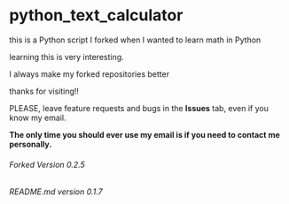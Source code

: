 # python_text_calculator


this is a Python script I forked when I wanted to learn math in Python

learning this is very interesting. 

I always make my forked repositories better

thanks for visiting!! 


PLEASE, leave feature requests and bugs in the **Issues** tab, even if you know my email. 

**The only time you should ever use my email is if you need to contact me personally.**


###### Forked Version 0.2.5
###### README.md version 0.1.7
